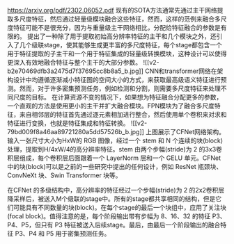 https://arxiv.org/pdf/2302.06052.pdf
现有的SOTA方法通常先通过主干网络提取多尺度特征，然后通过轻量级模块融合这些特征，然而，这样的范例来融合多尺度特征可能不是很充分，因为与重量级主干网络相比，分配给特征融合的参数是有限的。
提出了一种除了用于提取初始高分辨率特征的主干和几个模块之外，还引入了几个级联stage，使其能够生成更丰富的多尺度特征，每个stage都包含一个用于特征提取的子主干和一个用于特征集成的轻量级转换模块，这种设计可以使得更深入有效地融合特征与整个主干的大部分参数。
![[v2-b2e70469dfb3a2475d7f37695cc8b8a5_b.jpg]]
CNN和transformer网络在架构设计中均遵循逐渐减小特征图的空间大小的方式，来获取最高级语义特征进行预测。然而，对于许多密集预测任务，例如检测和分割，则需要多尺度特征来处理不同尺度的目标。
在计算资源不变的情况下，如果想为特征融合分配更多的参数，一个直观的方法是使用更小的主干并扩大融合模块。FPN模块为了融合多尺度特征，来自相邻层的特征首先通过逐元素相加进行整合，然后使用单个卷积来对求和特征进行变换，也就是特征集成和特征转换。
![[v2-79bd009f8a46aa89721280a5dd57526b_b.jpg]]
上图展示了CFNet网络架构。输入一张尺寸大小为HxW的 RGB 图像，经过一个 stem 和 N 个连续的块(block)处理，提取到H/4xW/4的高分辨率特征。stem 由两个步幅(stride)为 2 的3x3卷积层组成，每个卷积层后面跟着一个 LayerNorm 层和一个 GELU 单元。CFNet 中的块(block)可以是之前的一些研究中提出的任何设计，例如 ResNet 瓶颈块、ConvNeXt 块、Swin Transformer 块等。

在CFNet 的多级结构中，高分辨率的特征经过一个步幅(stride)为 2 的2x2卷积层降采样后，被送入M个级联的stage中。所有的stage都共享相同的结构，但是它们可能具有不同数量的块(block)。在每个stage的最后一个块组中，应用了关注块(focal block)。值得注意的是，每个阶段输出带有步幅为 8、16、32 的特征 P3、P4、P5，但只有 P3 特征被送入后续stage。最后，由最后一个阶段输出的融合特征 P3、P4 和 P5 用于密集预测任务。
